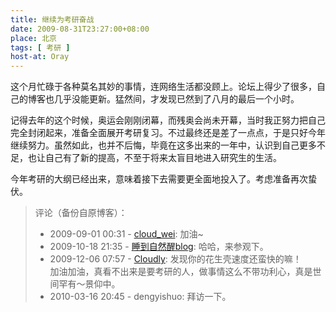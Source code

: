```yaml
---
title: 继续为考研奋战
date: 2009-08-31T23:27:00+08:00
place: 北京
tags: [ 考研 ]
host-at: Oray
---
```

这个月忙碌于各种莫名其妙的事情，连网络生活都没顾上。论坛上得少了很多，自己的博客也几乎没能更新。猛然间，才发现已然到了八月的最后一个小时。

记得去年的这个时候，奥运会刚刚闭幕，而残奥会尚未开幕，当时我正努力把自己完全封闭起来，准备全面展开考研复习。不过最终还是差了一点点，于是只好今年继续努力。虽然如此，也并不后悔，毕竟在这多出来的一年中，认识到自己更多不足，也让自己有了新的提高，不至于将来太盲目地进入研究生的生活。

今年考研的大纲已经出来，意味着接下去需要更全面地投入了。考虑准备再次蛰伏。

> 评论（备份自原博客）：
> 
> * 2009-09-01 00:31 - [cloud\_wei](http://hi.baidu.com/cloud_wei): 加油~
> * 2009-10-18 21:35 - [睡到自然醒blog](http://www.dreamfreeblog.com/): 哈哈，来参观下。
> * 2009-12-06 07:57 - [Cloudly](http://www.loyhome.cn/): 发现你的花生壳速度还蛮快的嘛！<br>加油加油，真看不出来是要考研的人，做事情这么不带功利心，真是世间罕有～景仰中。
> * 2010-03-16 20:45 - dengyishuo: 拜访一下。
